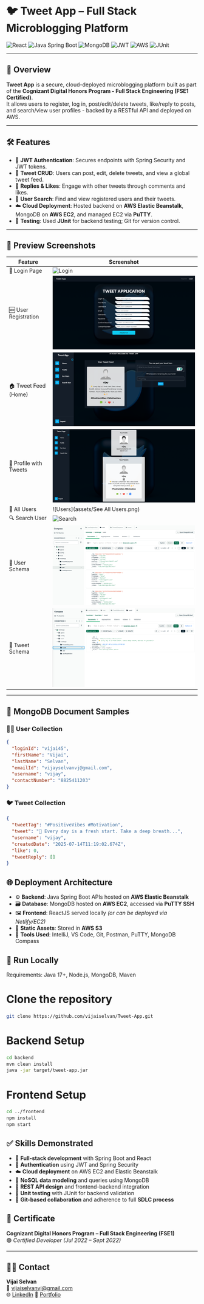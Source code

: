 # 🐦 Tweet App – Full Stack Microblogging Platform

![React](https://img.shields.io/badge/frontend-React-blue?logo=react)
![Java Spring Boot](https://img.shields.io/badge/backend-Spring%20Boot-brightgreen?logo=springboot)
![MongoDB](https://img.shields.io/badge/database-MongoDB-green?logo=mongodb)
![JWT](https://img.shields.io/badge/authentication-JWT-orange?logo=jsonwebtokens)
![AWS](https://img.shields.io/badge/deployment-AWS-yellow?logo=amazonaws)
![JUnit](https://img.shields.io/badge/tested%20with-JUnit-red)

---

## 📘 Overview

**Tweet App** is a secure, cloud-deployed microblogging platform built as part of the **Cognizant Digital Honors Program - Full Stack Engineering (FSE1 Certified)**.  
It allows users to register, log in, post/edit/delete tweets, like/reply to posts, and search/view user profiles - backed by a RESTful API and deployed on AWS.

---

## 🛠️ Features

- 🔐 **JWT Authentication**: Secures endpoints with Spring Security and JWT tokens.
- 📝 **Tweet CRUD**: Users can post, edit, delete tweets, and view a global tweet feed.
- 💬 **Replies & Likes**: Engage with other tweets through comments and likes.
- 👥 **User Search**: Find and view registered users and their tweets.
- ☁️ **Cloud Deployment**: Hosted backend on **AWS Elastic Beanstalk**, MongoDB on **AWS EC2**, and managed EC2 via **PuTTY**.
- 🧪 **Testing**: Used **JUnit** for backend testing; Git for version control.

---

## 🔗 Preview Screenshots

| Feature                  | Screenshot |
|--------------------------|------------|
| 🔐 Login Page            | ![Login](assets/Login_Page.png) |
| 🆕 User Registration     | ![Register](assets/Registation.png) |
| 🏠 Tweet Feed (Home)     | ![Home](assets/Home.png) |
| 👤 Profile with Tweets   | ![Profile](assets/Profile.png) |
| 👥 All Users             | ![Users](assets/See All Users.png) |
| 🔍 Search User           | ![Search](assets/Search_User.png) |
| 📄 User Schema           | ![User Schema](assets/user_schema.png) |
| 📄 Tweet Schema          | ![Tweet Schema](assets/tweet_schema.png) |


---

## 🧩 MongoDB Document Samples

### 🧑‍💼 User Collection

```json
{
  "loginId": "vijai45",
  "firstName": "Vijai",
  "lastName": "Selvan",
  "emailId": "vijayselvanvj@gmail.com",
  "username": "vijay",
  "contactNumber": "8825411203"
}
```
### 🐦 Tweet Collection

```json
{
  "tweetTag": "#PositiveVibes #Motivation",
  "tweet": "🌟 Every day is a fresh start. Take a deep breath...",
  "username": "vijay",
  "createdDate": "2025-07-14T11:19:02.674Z",
  "like": 0,
  "tweetReply": []
}
```

## 🌐 Deployment Architecture

- ⚙️ **Backend**: Java Spring Boot APIs hosted on **AWS Elastic Beanstalk**
- 🗃️ **Database**: MongoDB hosted on **AWS EC2**, accessed via **PuTTY SSH**
- 🖼️ **Frontend**: ReactJS served locally *(or can be deployed via Netlify/EC2)*
- 📁 **Static Assets**: Stored in **AWS S3** 
- 🔧 **Tools Used**: IntelliJ, VS Code, Git, Postman, PuTTY, MongoDB Compass

## 🚀 Run Locally
Requirements: Java 17+, Node.js, MongoDB, Maven

# Clone the repository
```bash
git clone https://github.com/vijaiselvan/Tweet-App.git
```

# Backend Setup
```bash
cd backend
mvn clean install
java -jar target/tweet-app.jar
```

# Frontend Setup
```bash
cd ../frontend
npm install
npm start
```

## ✅ Skills Demonstrated

- 🔧 **Full-stack development** with Spring Boot and React
- 🔐 **Authentication** using JWT and Spring Security
- ☁️ **Cloud deployment** on AWS EC2 and Elastic Beanstalk
- 🧩 **NoSQL data modeling** and queries using MongoDB
- 🔁 **REST API design** and frontend-backend integration
- 🧪 **Unit testing** with JUnit for backend validation
- 🔄 **Git-based collaboration** and adherence to full **SDLC process**

## 📄 Certificate

**Cognizant Digital Honors Program – Full Stack Engineering (FSE1)**  
🟢 *Certified Developer (Jul 2022 – Sept 2022)*  

---

## 👨‍💻 Contact

**Vijai Selvan**  
📧 vijaiselvanvj@gmail.com  
🌐 [LinkedIn](https://www.linkedin.com/in/vijai-selvan/)
📂 [Portfolio](https://vijaiselvan.github.io/portfolio/)



